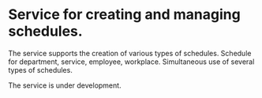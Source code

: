 # Service for creating and managing schedules.

The service supports the creation of various types of schedules. Schedule for department, service, employee, workplace. Simultaneous use of several types of schedules.

The service is under development.